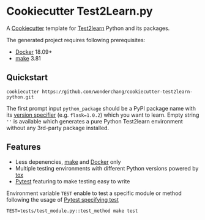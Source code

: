 # Cookiecutter Test2Learn.py

A [Cookiecutter](https://github.com/audreyr/cookiecutter) template for [Test2learn](https://github.com/wonderchang/test2learn) Python and its packages.

The generated project requires following prerequisites:

  * [Docker](https://docs.docker.com/install/) 18.09+
  * [make](http://ftp.gnu.org/gnu/make/) 3.81

## Quickstart

    cookiecutter https://github.com/wonderchang/cookiecutter-test2learn-python.git

The first prompt input `python_package` should be a PyPI package name with its [version specifier](https://www.python.org/dev/peps/pep-0440/#version-specifiers) (e.g. `flask=1.0.2`) which you want to learn. Empty string `''` is available which generates a pure Python Test2learn environment without any 3rd-party package installed.

## Features

  * Less depenencies, [make](https://www.gnu.org/software/make/) and [Docker](https://www.docker.com/) only
  * Multiple testing environments with different Python versions powered by [tox](https://tox.readthedocs.io/en/latest/)
  * [Pytest](https://docs.pytest.org/en/latest/) featuring to make testing easy to write

Environment variable `TEST` enable to test a specific module or method following the usage of [Pytest specifying test](https://www.python.org/dev/peps/pep-0440/#version-specifiers)

    TEST=tests/test_module.py::test_method make test

<!--
  vi:et:wrap:ts=2:sw=2
-->
